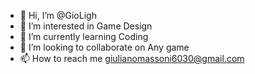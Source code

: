 - 👋 Hi, I’m @GioLigh
- 👀 I’m interested in Game Design
- 🌱 I’m currently learning Coding
- 💞️ I’m looking to collaborate on Any game 
- 📫 How to reach me giulianomassoni6030@gmail.com

<!---
GioLigh/GioLigh is a ✨ special ✨ repository because its `README.md` (this file) appears on your GitHub profile.
You can click the Preview link to take a look at your changes.
--->
